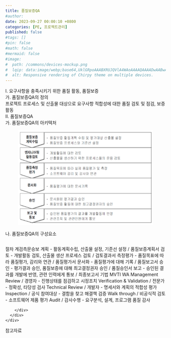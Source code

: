 ```yaml
---
title: 품질보증QA
#author: 
date: 2023-09-27 00:00:10 +0800
categories: [PE, 프로젝트관리]
published: false
#tags: []
#pin: false
#math: false
#mermaid: false
#image:
#  path: /commons/devices-mockup.png
#  lqip: data:image/webp;base64,UklGRpoAAABXRUJQVlA4WAoAAAAQAAAADwAABwAAQUxQSDIAAAARL0AmbZurmr57yyIiqE8oiG0bejIYEQTgqiDA9vqnsUSI6H+oAERp2HZ65qP/VIAWAFZQOCBCAAAA8AEAnQEqEAAIAAVAfCWkAALp8sF8rgRgAP7o9FDvMCkMde9PK7euH5M1m6VWoDXf2FkP3BqV0ZYbO6NA/VFIAAAA
#  alt: Responsive rendering of Chirpy theme on multiple devices.
---
```


<div class="post-wrap">
  <div class="para">
    <div class="para-title">
      I. 요구사항을 충족시키기 위한 품질 활동, 품질보증
    </div>
    <div class="para-cntnt">
      <div class="para">
        <div class="para-title">
          가. 품질보증QA의 정의
        </div>
        <div class="para-cntnt">
            프로젝트 프로세스 및 산출물 대상으로 요구사항 적합성에 대한 품질 검토 및 점검, 보증활동
        </div>
      </div>
    </div>
  </div>
  
  <div class="para">
    <div class="para-title">
      II. 품질보증QA
    </div>
    <div class="para-cntnt">
      <div class="para">
        <div class="para-title">
          가. 품질보증QA의 아키텍처
        </div>
        <div class="para-cntnt">
          <figure class="post-figure">
            <img src="/assets/img/posts/품질보증QA.png" alt="품질보증QA">
<!--            <figcaption>Source: Unveiling the Metaverse: Exploring Emerging Trends, Multifaceted Perspectives, and Future Challenges</figcaption>-->
          </figure>
        </div>
      </div>
      <div class="para">
        <div class="para-title">
          나. 품질보증QA의 구성요소
        </div>
        <div class="para-cntnt">
          <table class="post-table">
          </table>
          절차 계검측문승보
  계획 - 활동계획수립, 산출물 설정, 기준선 설정 / 품질보증계획서
  검토 - 개발활동 검토, 산출물 생산 프로세스 검토 / 검토결과서
  측정평가 - 품질목표에 따라 품질평가, 감리와 연관 / 품질평가서
  문서화 - 품질평가에 대해 기록 / 품질보고서
  승인 - 평가결과 승인, 품질보증에 대해 최고결정권자 승인 / 품질승인서
  보고 - 승인된 결과를 개발에 반영, 관련 인력에게 통보 / 최종보고서
기법 MVTI WA
  Management Review / 경영자 - 진행상태를 점검하고 시정조치
  Verification &amp; Validation / 전문가 - 정확성, 타당성 검사
  Technical Review / 개발자 - 명세서와 계획의 적합성 평가
  Inspection / 공식 참여대상 - 결함을 찾고 해결책 검증
  Walk through / 비공식적 검토 - 소프트웨어 제품 평가
  Audit / 감사수행 - 요구분석, 설계, 프로그램 품질 감사

        </div>
      </div>
    </div>
  </div>

  <div class="refr-wrap">
    <div class="refr-title">
        참고자료
    </div>
    <ol class="refr-list">
    <!--    <li>(나현식, 최대선) <a target="_blank" href="https://scienceon.kisti.re.kr/commons/util/originalView.do?cn=JAKO202225948430499&oCn=JAKO202225948430499&dbt=JAKO&journal=NJOU00291864">메타버스 보안 위협 요소 및 대응 방안 검토</a></li>-->
    <!--    <li>(M. Uddin, S. Manickam, H. Ullah, M. Obaidat and A. Dandoush) <a target="_blank" href="https://ieeexplore.ieee.org/abstract/document/10138386">Unveiling the Metaverse: Exploring Emerging Trends, Multifaceted Perspectives, and Future Challenges</a></li>-->
    </ol>
  </div>
</div>
